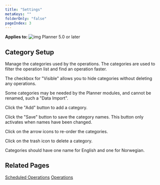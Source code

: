 ```yaml
---
title: "Settings"
metaKeys: ""
folderOnly: "false"
pageIndex: 3
---
```

**Applies to:** ![img](https://profitbasedocs.blob.core.windows.net/icons/yes-icon.png) Planner 5.0 or later

## Category Setup

Manage the categories used by the operations. The categories are used to filter the operation list and find an operation faster.

The checkbox for "Visible" allows you to hide categories without deleting any operations.

Some categories may be needed by the Planner modules, and cannot be renamed, such a "Data Import".

Click the "Add" button to add a category.

Click the "Save" button to save the category names. This button only activates when names have been changed.

Click on the arrow icons to re-order the categories.

Click on the trash icon to delete a category.

Categories should have one name for English and one for Norwegian.

## Related Pages

[Scheduled Operations](ScheduledOperations.md)
[Operations](Operations.md)

